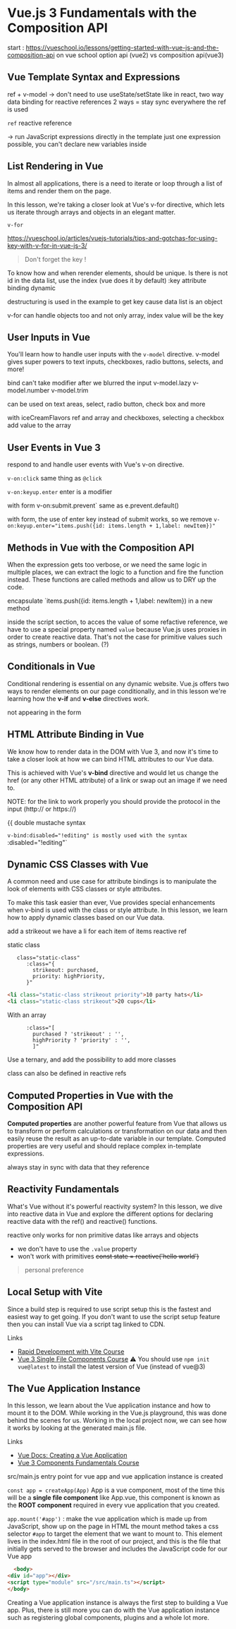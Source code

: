 # Vue.js 3 Fundamentals with the Composition API

start : https://vueschool.io/lessons/getting-started-with-vue-js-and-the-composition-api on vue school
option api (vue2) vs composition api(vue3)

## Vue Template Syntax and Expressions
ref + v-model -> don't need to use useState/setState like in react, two way data binding for reactive references
2 ways = stay sync everywhere the ref is used

`ref` reactive reference

-> run JavaScript expressions directly in the template
just one expression possible, you can't declare new variables inside

## List Rendering in Vue
In almost all applications, there is a need to iterate or loop through a list of items and render them on the page.

In this lesson, we're taking a closer look at Vue's v-for directive, which lets us iterate through arrays and objects in an elegant matter.

`v-for`

https://vueschool.io/articles/vuejs-tutorials/tips-and-gotchas-for-using-key-with-v-for-in-vue-js-3/

> Don't forget the key !

To know how and when rerender elements, should be unique. Is there is not id in the data list, use the index (vue does it by default)
:key attribute binding dynamic

destructuring is used in the example to get key cause data list is an object

v-for can handle objects too and not only array, index value will be the key

## User Inputs in Vue
You'll learn how to handle user inputs with the `v-model` directive. v-model gives super powers to text inputs, checkboxes, radio buttons, selects, and more!

bind
can't take modifier
after we blurred the input v-model.lazy
v-model.number
v-model.trim

can be used on text areas, select, radio button, check box and more

with iceCreamFlavors ref and array and checkboxes, selecting a checkbox add value to the array

## User Events in Vue 3
respond to and handle user events with Vue's v-on directive.

`v-on:click` same thing as `@click`

`v-on:keyup.enter` enter is a modifier

with form v-on:submit.prevent` same as e.prevent.default()

with form, the use of enter key instead of submit works, so we remove 
`v-on:keyup.enter="items.push({id: items.length + 1,label: newItem})"`

## Methods in Vue with the Composition API
When the expression gets too verbose, or we need the same logic in multiple places, we can extract the logic to a function and fire the function instead. These functions are called methods and allow us to DRY up the code.

encapsulate `items.push({id: items.length + 1,label: newItem}) in a new method

inside the script section, to acces the value of some refactive reference, we have to use a special property named `value` because Vue.js uses proxies in order to create reactive data. That's not the case for primitive values such as strings, numbers or boolean. (?)

## Conditionals in Vue

Conditional rendering is essential on any dynamic website. Vue.js offers two ways to render elements on our page conditionally, and in this lesson we're learning how the **v-if** and **v-else** directives work.

not appearing in the form

## HTML Attribute Binding in Vue
We know how to render data in the DOM with Vue 3, and now it's time to take a closer look at how we can bind HTML attributes to our Vue data.

This is achieved with Vue's **v-bind** directive and would let us change the href (or any other HTML attribute) of a link or swap out an image if we need to.

NOTE: for the link to work properly you should provide the protocol in the input (http:// or https://)

{{ double mustache syntax

`v-bind:disabled="!editing" is mostly used with the syntax `:disabled="!editing"`

## Dynamic CSS Classes with Vue

A common need and use case for attribute bindings is to manipulate the look of elements with CSS classes or style attributes.

To make this task easier than ever, Vue provides special enhancements when v-bind is used with the class or style attribute. In this lesson, we learn how to apply dynamic classes based on our Vue data.

add a strikeout
we have a li for each item of items reactive ref

static class

```vue
   class="static-class"
      :class="{
        strikeout: purchased,
        priority: highPriority,
      }"
```


```html
<li class="static-class strikeout priority">10 party hats</li>
<li class="static-class strikeout">20 cups</li>
```

With an array
```vue
      :class="[
        purchased ? 'strikeout' : '',
        highPriority ? 'priority' : '',
        ]"
```
Use a ternary, and add the possibility to add more classes

class can also be defined in reactive refs

## Computed Properties in Vue with the Composition API

**Computed properties** are another powerful feature from Vue that allows us to transform or perform calculations or transformation on our data and then easily reuse the result as an up-to-date variable in our template.
Computed properties are very useful and should replace complex in-template expressions.

always stay in sync with data that they reference

## Reactivity Fundamentals
What's Vue without it's powerful reactivity system? In this lesson, we dive into reactive data in Vue and explore the different options for declaring reactive data with the ref() and reactive() functions.

reactive only works for non primitive datas like arrays and objects

- we don't have to use the `.value` property
- won't work with primitives ~~const state = reactive('hello world')~~

> personal preference

## Local Setup with Vite
Since a build step is required to use script setup this is the fastest and easiest way to get going. If you don't want to use the script setup feature then you can install Vue via a script tag linked to CDN.

Links

- [Rapid Development with Vite Course](https://vueschool.io/courses/rapid-development-with-vite)
- [Vue 3 Single File Components Course](https://vueschool.io/courses/vue-3-single-file-components)
  ⚠️ You should use `npm init vue@latest` to install the latest version of Vue (instead of vue@3)

## The Vue Application Instance

In this lesson, we learn about the Vue application instance and how to mount it to the DOM. While working in the Vue.js playground, this was done behind the scenes for us. Working in the local project now, we can see how it works by looking at the generated main.js file.

Links
- [Vue Docs: Creating a Vue Application](https://vuejs.org/guide/essentials/application.html)
- [Vue 3 Components Fundamentals Course](https://vueschool.io/courses/vue-js-3-components-fundamentals)

src/main.js entry point for vue app and vue application instance is created

`const app = createApp(App)`
App is a vue component, most of the time this will be a **single file component** like App.vue, this component is known as the **ROOT component** required in every vue application that you created.

`app.mount('#app')` : make the vue application which is made up from JavaScript, show up on the page  in HTML
the mount method takes a css selector `#app` to target the element that we want to mount to. This element lives in the index.html file in the root of our project, and this is the file that initially gets served to the browser and includes the JavaScript code for our Vue app

```html
  <body>
<div id="app"></div>
<script type="module" src="/src/main.ts"></script>
</body>
```

Creating a Vue application instance is always the first step to building a Vue app. Plus, there is still more you can do with the Vue application instance such as registering global components, plugins and a whole lot more.


